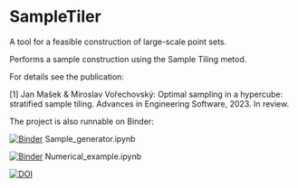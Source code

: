# SampleTiler
A tool for a feasible construction of large-scale point sets.

Performs a sample construction using the Sample Tiling metod. 

For details see the publication: 

[1] Jan Mašek & Miroslav Vořechovský: Optimal sampling in a hypercube: stratified sample tiling. Advances in Engineering Software, 2023. In review.

The project is also runnable on Binder:

[![Binder](https://mybinder.org/badge_logo.svg)](https://mybinder.org/v2/gh/masekj/SampleTiler/HEAD?labpath=Sample_generator.ipynb) Sample_generator.ipynb 

[![Binder](https://mybinder.org/badge_logo.svg)](https://mybinder.org/v2/gh/masekj/SampleTiler/HEAD?labpath=Numerical_example.ipynb) Numerical_example.ipynb 

[![DOI](https://zenodo.org/badge/671044788.svg)](https://zenodo.org/badge/latestdoi/671044788)
